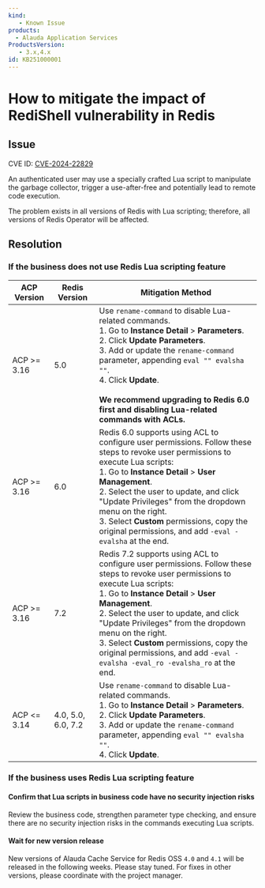 ```yaml
---
kind:
   - Known Issue
products: 
  - Alauda Application Services
ProductsVersion:
   - 3.x,4.x
id: KB251000001
---
```


# How to mitigate the impact of RediShell vulnerability in Redis

## Issue

CVE ID: [CVE-2024-22829](https://github.com/redis/redis/security/advisories/GHSA-4789-qfc9-5f9q)

An authenticated user may use a specially crafted Lua script to manipulate the garbage collector, trigger a use-after-free and potentially lead to remote code execution.

The problem exists in all versions of Redis with Lua scripting; therefore, all versions of Redis Operator will be affected.


## Resolution

### If the business does not use Redis Lua scripting feature

| ACP Version  | Redis Version  | Mitigation Method                |
|--------------|----------------|----------------------------------|
| ACP >= 3.16  | 5.0            | Use `rename-command` to disable Lua-related commands.<br>1. Go to **Instance Detail** > **Parameters**.<br>2. Click **Update Parameters**.<br>3. Add or update the `rename-command` parameter, appending `eval "" evalsha ""`.<br>4. Click **Update**.<br><br>**We recommend upgrading to Redis 6.0 first and disabling Lua-related commands with ACLs.**<br>|
| ACP >= 3.16  | 6.0            | Redis 6.0 supports using ACL to configure user permissions. Follow these steps to revoke user permissions to execute Lua scripts:<br>1. Go to **Instance Detail** > **User Management**.<br>2. Select the user to update, and click "Update Privileges" from the dropdown menu on the right.<br>3. Select **Custom** permissions, copy the original permissions, and add `-eval -evalsha` at the end.<br> |
| ACP >= 3.16  | 7.2            | Redis 7.2 supports using ACL to configure user permissions. Follow these steps to revoke user permissions to execute Lua scripts:<br>1. Go to **Instance Detail** > **User Management**.<br>2. Select the user to update, and click "Update Privileges" from the dropdown menu on the right.<br>3. Select **Custom** permissions, copy the original permissions, and add `-eval -evalsha -eval_ro -evalsha_ro` at the end.<br> |
| ACP <= 3.14  | 4.0, 5.0, 6.0, 7.2    | Use `rename-command` to disable Lua-related commands.<br>1. Go to **Instance Detail** > **Parameters**.<br>2. Click **Update Parameters**.<br>3. Add or update the `rename-command` parameter, appending `eval "" evalsha ""`.<br>4. Click **Update**.<br>|

### If the business uses Redis Lua scripting feature

#### Confirm that Lua scripts in business code have no security injection risks

Review the business code, strengthen parameter type checking, and ensure there are no security injection risks in the commands executing Lua scripts.

#### Wait for new version release

New versions of Alauda Cache Service for Redis OSS `4.0` and `4.1` will be released in the following weeks. Please stay tuned. For fixes in other versions, please coordinate with the project manager.
